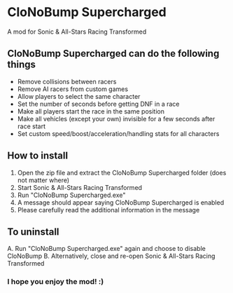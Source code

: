 # CloNoBump Supercharged
A mod for Sonic & All-Stars Racing Transformed

## CloNoBump Supercharged can do the following things
 * Remove collisions between racers
 * Remove AI racers from custom games
 * Allow players to select the same character
 * Set the number of seconds before getting DNF in a race
 * Make all players start the race in the same position
 * Make all vehicles (except your own) invisible for a few seconds after race start
 * Set custom speed/boost/acceleration/handling stats for all characters

## How to install
 1. Open the zip file and extract the CloNoBump Supercharged folder (does not matter where)
 2. Start Sonic & All-Stars Racing Transformed
 3. Run "CloNoBump Supercharged.exe"
 4. A message should appear saying CloNoBump Supercharged is enabled
 5. Please carefully read the additional information in the message

## To uninstall
 A. Run "CloNoBump Supercharged.exe" again and choose to disable CloNoBump
 B. Alternatively, close and re-open Sonic & All-Stars Racing Transformed
 
### I hope you enjoy the mod! :)
